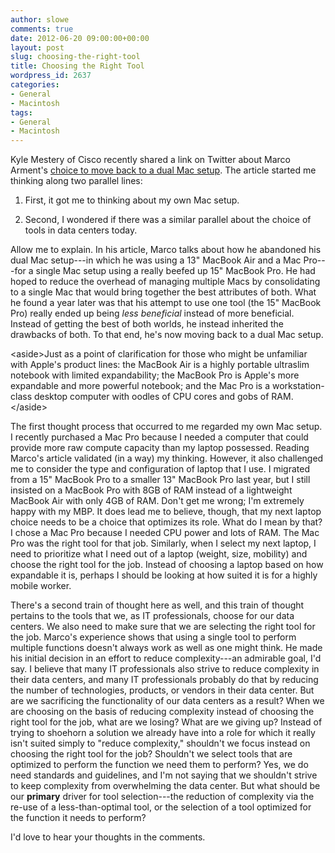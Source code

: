 ```yaml
---
author: slowe
comments: true
date: 2012-06-20 09:00:00+00:00
layout: post
slug: choosing-the-right-tool
title: Choosing the Right Tool
wordpress_id: 2637
categories:
- General
- Macintosh
tags:
- General
- Macintosh
---
```


Kyle Mestery of Cisco recently shared a link on Twitter about Marco Arment's [choice to move back to a dual Mac setup](http://www.marco.org/2012/06/15/back-to-the-mac). The article started me thinking along two parallel lines:

1. First, it got me to thinking about my own Mac setup.

2. Second, I wondered if there was a similar parallel about the choice of tools in data centers today.

Allow me to explain. In his article, Marco talks about how he abandoned his dual Mac setup---in which he was using a 13" MacBook Air and a Mac Pro---for a single Mac setup using a really beefed up 15" MacBook Pro. He had hoped to reduce the overhead of managing multiple Macs by consolidating to a single Mac that would bring together the best attributes of both. What he found a year later was that his attempt to use one tool (the 15" MacBook Pro) really ended up being _less beneficial_ instead of more beneficial. Instead of getting the best of both worlds, he instead inherited the drawbacks of both. To that end, he's now moving back to a dual Mac setup.

&lt;aside&gt;Just as a point of clarification for those who might be unfamiliar with Apple's product lines: the MacBook Air is a highly portable ultraslim notebook with limited expandability; the MacBook Pro is Apple's more expandable and more powerful notebook; and the Mac Pro is a workstation-class desktop computer with oodles of CPU cores and gobs of RAM.&lt;/aside&gt;

The first thought process that occurred to me regarded my own Mac setup. I recently purchased a Mac Pro because I needed a computer that could provide more raw compute capacity than my laptop possessed. Reading Marco's article validated (in a way) my thinking. However, it also challenged me to consider the type and configuration of laptop that I use. I migrated from a 15" MacBook Pro to a smaller 13" MacBook Pro last year, but I still insisted on a MacBook Pro with 8GB of RAM instead of a lightweight MacBook Air with only 4GB of RAM. Don't get me wrong; I'm extremely happy with my MBP. It does lead me to believe, though, that my next laptop choice needs to be a choice that optimizes its role. What do I mean by that? I chose a Mac Pro because I needed CPU power and lots of RAM. The Mac Pro was the right tool for that job. Similarly, when I select my next laptop, I need to prioritize what I need out of a laptop (weight, size, mobility) and choose the right tool for the job. Instead of choosing a laptop based on how expandable it is, perhaps I should be looking at how suited it is for a highly mobile worker.

There's a second train of thought here as well, and this train of thought pertains to the tools that we, as IT professionals, choose for our data centers. We also need to make sure that we are selecting the right tool for the job. Marco's experience shows that using a single tool to perform multiple functions doesn't always work as well as one might think. He made his initial decision in an effort to reduce complexity---an admirable goal, I'd say. I believe that many IT professionals also strive to reduce complexity in their data centers, and many IT professionals probably do that by reducing the number of technologies, products, or vendors in their data center. But are we sacrificing the functionality of our data centers as a result? When we are choosing on the basis of reducing complexity instead of choosing the right tool for the job, what are we losing? What are we giving up? Instead of trying to shoehorn a solution we already have into a role for which it really isn't suited simply to "reduce complexity," shouldn't we focus instead on choosing the right tool for the job? Shouldn't we select tools that are optimized to perform the function we need them to perform? Yes, we do need standards and guidelines, and I'm not saying that we shouldn't strive to keep complexity from overwhelming the data center. But what should be our **primary** driver for tool selection---the reduction of complexity via the re-use of a less-than-optimal tool, or the selection of a tool optimized for the function it needs to perform?

I'd love to hear your thoughts in the comments.

